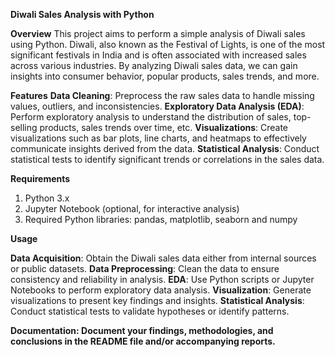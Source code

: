 
**Diwali Sales Analysis with Python**

**Overview**
This project aims to perform a simple analysis of Diwali sales using Python. Diwali, also known as the Festival of Lights, is one of the most significant festivals in India and is often associated with increased sales across various industries. By analyzing Diwali sales data, we can gain insights into consumer behavior, popular products, sales trends, and more.

**Features**
**Data Cleaning**: Preprocess the raw sales data to handle missing values, outliers, and inconsistencies.
**Exploratory Data Analysis (EDA)**: Perform exploratory analysis to understand the distribution of sales, top-selling products, sales trends over time, etc.
**Visualizations**: Create visualizations such as bar plots, line charts, and heatmaps to effectively communicate insights derived from the data.
**Statistical Analysis**: Conduct statistical tests to identify significant trends or correlations in the sales data.

**Requirements**

1. Python 3.x
2. Jupyter Notebook (optional, for interactive analysis)
3. Required Python libraries: pandas, matplotlib, seaborn and numpy


**Usage**

**Data Acquisition**: Obtain the Diwali sales data either from internal sources or public datasets.
**Data Preprocessing**: Clean the data to ensure consistency and reliability in analysis.
**EDA**: Use Python scripts or Jupyter Notebooks to perform exploratory data analysis.
**Visualization**: Generate visualizations to present key findings and insights.
**Statistical Analysis**: Conduct statistical tests to validate hypotheses or identify patterns.

**Documentation: Document your findings, methodologies, and conclusions in the README file and/or accompanying reports.**

